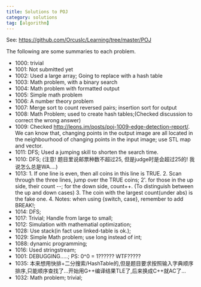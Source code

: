 ```yaml
---
title: Solutions to POJ
category: solutions
tag: [algorithm]
---
```


See:
https://github.com/Orcuslc/Learning/tree/master/POJ  

The following are some summaries to each problem.  

-  1000: trivial  
-  1001: Not submitted yet  
-  1002: Used a large array; Going to replace with a hash table  
-  1003: Math problem, with a binary search  
-  1004: Math problem with formatted output  
-  1005: Simple math problem  
-  1006: A number theory problem  
-  1007: Merge sort to count reversed pairs; insertion sort for output  
-  1008: Math Problem; used <map> to create hash tables;(Checked discussion to correct the wrong answer)
-  1009: Checked http://leons.im/posts/poj-1009-edge-detection-report/. We can know that, changing points in the output image are all located in the neighbourhood of changing points in the input image; use STL map and vector.
-  1011: DFS; Used a jumping skill to shorten the search time.
-  1010: DFS; (注意! 题目里说邮票种数不超过25, 但是judge时是会超过25的! 我说怎么总是WA....)
-  1013: 1. If one line is even, then all coins in this line is TRUE.
		2. Scan through the three lines, jump over the TRUE coins;
		2'. for those in the up side, their count --; for the down side, count++. (To distinguish between the up and down cases)
		3. The coin with the largest count(under abs) is the fake one.
		4. Notes: when using {switch, case}, remember to add BREAK!;
-  1014: DFS;
-  1017: Trivial; Handle from large to small;
-  1012: Simulation with mathematial optimization;
-  1028: Use stack(in fact use linked-table is ok.);
-  1029: Simple Math problem; use long instead of int;
-  1088: dynamic programming;
-  1016: Used stringstream;
-  1001: DEBUGGING.....; PS: 0^0 = 1?????? WTF?????
-  1035: 本来想用快排+二分搜索/HashTable的,但是题目要求按照输入字典顺序排序,只能顺序查找了...开始用G++编译结果TLE了,后来换成C++就AC了...
-  1032: Math problem; trivial;
